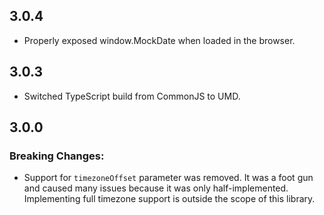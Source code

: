 ## 3.0.4

- Properly exposed window.MockDate when loaded in the browser.

## 3.0.3

- Switched TypeScript build from CommonJS to UMD.

## 3.0.0

### Breaking Changes:

- Support for `timezoneOffset` parameter was removed. It was a foot gun and caused many issues because it was only half-implemented. Implementing full timezone support is outside the scope of this library.
